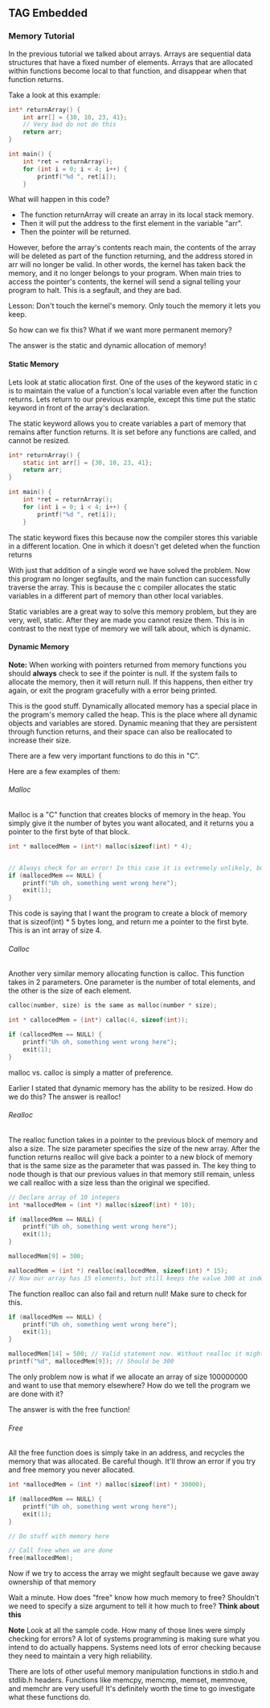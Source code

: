 ## TAG Embedded

### Memory Tutorial

In the previous tutorial we talked about arrays. Arrays are sequential data structures that have a fixed number of elements. Arrays that are allocated within functions become local to that function, and disappear when that function returns.

Take a look at this example:

```Cpp
int* returnArray() {
    int arr[] = {30, 10, 23, 41};
    // Very bad do not do this
    return arr;
}

int main() {
    int *ret = returnArray();
    for (int i = 0; i < 4; i++) {
        printf("%d ", ret[i]);
    }
```

What will happen in this code?

* The function returnArray will create an array in its local stack memory. 
* Then it will put the address to the first element in the variable "arr". 
* Then the pointer will be returned. 

However, before the array's contents reach main, the contents of the array will be deleted as part of the function returning, and the address stored in arr will no longer be valid. In other words, the kernel has taken back the memory, and it no longer belongs to your program. When main tries to access the pointer's contents, the kernel will send a signal telling your program to halt. This is a segfault, and they are bad.

Lesson: Don't touch the kernel's memory. Only touch the memory it lets you keep.

So how can we fix this? What if we want more permanent memory?

The answer is the static and dynamic allocation of memory!

#### Static Memory

Lets look at static allocation first. One of the uses of the keyword static in c is to maintain the value of a function's local variable even after the function returns. Lets return to our previous example, except this time put the static keyword in front of the array's declaration.

The static keyword allows you to create variables a part of memory that remains after function returns. It is set before any functions are called, and cannot be resized.

```c
int* returnArray() {
    static int arr[] = {30, 10, 23, 41};
    return arr;
}

int main() {
    int *ret = returnArray();
    for (int i = 0; i < 4; i++) {
        printf("%d ", ret[i]);
    }
```
The static keyword fixes this because now the compiler stores this variable in a different location. One in which it doesn't get deleted when the function returns

With just that addition of a single word we have solved the problem. Now this program no longer segfaults, and the main function can successfully traverse the array. This is because the c compiler allocates the static variables in a different part of memory than other local variables.

Static variables are a great way to solve this memory problem, but they are very, well, static. After they are made you cannot resize them. This is in contrast to the next type of memory we will talk about, which is dynamic.

#### Dynamic Memory

**Note:**
When working with pointers returned from memory functions you should **always** check to see if the pointer is null. If the system fails to allocate the memory, then it will return null. If this happens, then either try again, or exit the program gracefully with a error being printed.

This is the good stuff. Dynamically allocated memory has a special place in the program's memory called the heap. This is the place where all dynamic objects and variables are stored. Dynamic meaning that they are persistent through function returns, and their space can also be reallocated to increase their size.

There are a few very important functions to do this in "C".

Here are a few examples of them:

###### Malloc

Malloc is a "C" function that creates blocks of memory in the heap. You simply give it the number of bytes you want allocated, and it returns you a pointer to the first byte of that block.

```c
int * mallocedMem = (int*) malloc(sizeof(int) * 4);


// Always check for an error! In this case it is extremely unlikely, but still possible.
if (mallocedMem == NULL) {
    printf("Uh oh, something went wrong here");
    exit(1);
}
```
This code is saying that I want the program to create a block of memory that is sizeof(int) * 5 bytes long, and return me a pointer to the first byte. This is an int array of size 4.

###### Calloc

Another very similar memory allocating function is calloc. This function takes in 2 parameters. One parameter is the number of total elements, and the other is the size of each element.

```c
calloc(number, size) is the same as malloc(number * size);

int * callocedMem = (int*) calloc(4, sizeof(int));

if (callocedMem == NULL) {
    printf("Uh oh, something went wrong here");
    exit(1);
}
```

malloc vs. calloc is simply a matter of preference.

Earlier I stated that dynamic memory has the ability to be resized. How do we do this?
The answer is realloc!

###### Realloc

The realloc function takes in a pointer to the previous block of memory and also a size. The size parameter specifies the size of the new array. After the function returns realloc will give back a pointer to a new block of memory that is the same size as the parameter that was passed in. The key thing to node though is that our previous values in that memory still remain, unless we call realloc with a size less than the original we specified.

```c
// Declare array of 10 integers
int *mallocedMem = (int *) malloc(sizeof(int) * 10);

if (mallocedMem == NULL) {
    printf("Uh oh, something went wrong here");
    exit(1);
}

mallocedMem[9] = 300;

mallocedMem = (int *) realloc(mallocedMem, sizeof(int) * 15);
// Now our array has 15 elements, but still keeps the value 300 at index 9!
```

The function realloc can also fail and return null! Make sure to check for this.
```c
if (mallocedMem == NULL) {
    printf("Uh oh, something went wrong here");
    exit(1);
}

mallocedMem[14] = 500; // Valid statement now. Without realloc it might've segfaulted
printf("%d", mallocedMem[9]); // Should be 300
```

The only problem now is what if we allocate an array of size 100000000 and want to use that memory elsewhere? How do we tell the program we are done with it?

The answer is with the free function!

###### Free

All the free function does is simply take in an address, and recycles the memory that was allocated. Be careful though. It'll throw an error if you try and free memory you never allocated.

```c
int *mallocedMem = (int *) malloc(sizeof(int) * 30000);

if (mallocedMem == NULL) {
    printf("Uh oh, something went wrong here");
    exit(1);
}

// Do stuff with memory here

// Call free when we are done
free(mallocedMem);
```
Now if we try to access the array we might segfault because we gave away ownership of that memory

Wait a minute. How does "free" know how much memory to free? Shouldn't we need to specify a size argument to tell it how much to free? **Think about this**

**Note**
Look at all the sample code. How many of those lines were simply checking for errors? A lot of systems programming is making sure what you intend to do actually happens. Systems need lots of error checking because they need to maintain a very high reliability.

There are lots of other useful memory manipulation functions in stdio.h and stdlib.h headers. Functions like memcpy, memcmp, memset, memmove, and memchr are very useful! It's definitely worth the time to go investigate what these functions do.
